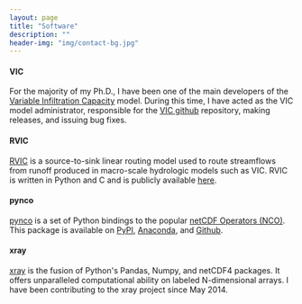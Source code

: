 ```yaml
---
layout: page
title: "Software"
description: ""
header-img: "img/contact-bg.jpg"
---
```


#### VIC

For the majority of my Ph.D., I have been one of the main developers of the [Variable Infiltration Capacity](http://vic.readthedocs.org) model. During this time, I have acted as the VIC model administrator, responsible for the [VIC github](https://github.com/UW-Hydro/VIC) repository, making releases, and issuing bug fixes.

#### RVIC

[RVIC](http://rvic.readthedocs.org) is a source-to-sink linear routing model used to route streamflows from runoff produced in macro-scale hydrologic models such as VIC. RVIC is written in Python and C and is publicly available [here](https://github.com/UW-Hydro/RVIC).

#### pynco

[pynco](http://pynco.readthedocs.org) is a set of Python bindings to the popular [netCDF Operators (NCO)](http://nco.sourceforge.net/).  This package is available on [PyPI](https://pypi.python.org/pypi/pynco), [Anaconda](https://anaconda.org/ioos/nco), and [Github](https://github.com/nco/pynco).

#### xray

[xray](http://xray.readthedocs.org) is the fusion of Python's Pandas, Numpy, and netCDF4 packages. It offers unparalleled computational ability on labeled N-dimensional arrays. I have been contributing to the xray project since May 2014.
